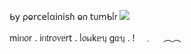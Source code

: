 
ᑲ𝗒 ρⱺ𝗋𝖼𝖾ᥣα𝗂𐓣𝗂𝗌ɦ ⱺ𐓣 𝗍υꭑᑲᥣ𝗋
![](https://64.media.tumblr.com/4b09fa64c4ed5ce19e34947b8a62a572/36e8acfba2f80f92-89/s1280x1920/c14fe3e3f3dbabd7bc292cc0d2e340b9649c960e.pnj)

mіᥒ᥆r . іᥒ𝗍r᥆᥎ᥱr𝗍 . ᥣ᥆ᥕkᥱᥡ gᥲᥡ . !　﹒ 　︵︵
